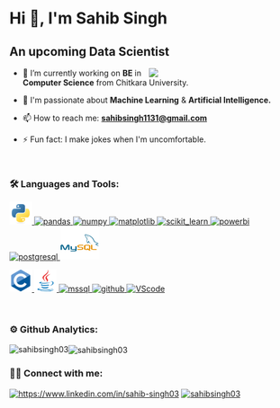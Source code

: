 <h1 align="left">Hi 👋, I'm Sahib Singh</h1>
<h2 align="left">An upcoming Data Scientist</h2>

<img src="https://i.pinimg.com/originals/ef/16/e4/ef16e4e68b0d3cb81e6bb8a8c3258d7e.gif" width =256 align="right" />

- 🔭 I’m currently working on **BE** in **Computer Science** from Chitkara University. 
  
- 🌱 I'm passionate about **Machine Learning** & **Artificial Intelligence.**

- 📫 How to reach me: **sahibsingh1131@gmail.com**

- ⚡ Fun fact: I make jokes when I'm uncomfortable.

<br style=“line-height:2;”>

<h3 align="left">🛠 Languages and Tools:</h3>
<p align="left"> 
   <a href="https://www.python.org" target="_blank" rel="noreferrer"> <img src="https://raw.githubusercontent.com/devicons/devicon/master/icons/python/python-original.svg" alt="python" width="40" height="40"/> </a>
  <a href="https://pandas.pydata.org/" target="_blank" rel="noreferrer"> <img src="https://pandas.pydata.org/static/img/pandas_white.svg" alt="pandas" width="100" height="50"/> </a> 
  <a href="https://numpy.org/" target="_blank" rel="noreferrer"> <img src="https://numpy.org/images/logo.svg" alt="numpy" width="50" height="50"/> </a> 
  <a href="https://matplotlib.org/" target="_blank" rel="noreferrer"> <img src="https://matplotlib.org/stable/_static/logo2.svg" alt="matplotlib" width="100" height="50"/> </a>
  <a href="https://scikit-learn.org/" target="_blank" rel="noreferrer"> <img src="https://upload.wikimedia.org/wikipedia/commons/0/05/Scikit_learn_logo_small.svg" alt="scikit_learn" width="50" height="50"/> </a> 
  <a href="https://powerbi.microsoft.com/en-au/" target="_blank" rel="noreferrer"> <img src="https://ojt.com/wp-content/uploads/2021/08/Power_BI-removebg-preview-350x350.png" alt="powerbi" width="50" height="50"/> </a>
  <a href="https://www.postgresql.org" target="_blank" rel="noreferrer"> <img src="https://download.logo.wine/logo/PostgreSQL/PostgreSQL-Logo.wine.png" alt="postgresql" width="70" height="55"/> </a> 
    <a href="https://www.mysql.com/" target="_blank" rel="noreferrer"> <img src="https://raw.githubusercontent.com/devicons/devicon/master/icons/mysql/mysql-original-wordmark.svg" alt="mysql" width="70" height="60"/> </a>
  
  
  <a href="https://www.cprogramming.com/" target="_blank" rel="noreferrer"> <img src="https://raw.githubusercontent.com/devicons/devicon/master/icons/c/c-original.svg" alt="c" width="40" height="40"/> </a> 
  <a href="https://www.java.com" target="_blank" rel="noreferrer"> <img src="https://raw.githubusercontent.com/devicons/devicon/master/icons/java/java-original.svg" alt="java" width="40" height="40"/> </a> 
  <a href="https://www.microsoft.com/en-us/sql-server" target="_blank" rel="noreferrer"> <img src="https://img.icons8.com/color/480/microsoft-sql-server.png" alt="mssql" width="60" height="50"/> </a> 
  <a href="https://docs.github.com/en/pages/getting-started-with-github-pages/about-github-pages" target="_blank" rel="noreferrer"> <img src="https://joshuapenalba.files.wordpress.com/2014/12/github-icon.png?w=640" alt="github" width="50" height="50"/> </a> 
<a href="https://code.visualstudio.com/" target="_blank" rel="noreferrer"> <img src="https://upload.wikimedia.org/wikipedia/commons/thumb/9/9a/Visual_Studio_Code_1.35_icon.svg/2048px-Visual_Studio_Code_1.35_icon.svg.png" alt="VScode" width="35" height="35"/> </a>   
</p>
<br style=“line-height:2;”>
<h3 align="left">⚙ Github Analytics:</h3>
<p><img align="left" src="https://github-readme-stats.vercel.app/api/top-langs?username=sahibsingh03&show_icons=true&locale=en&layout=compact" alt="sahibsingh03" />




<img align="center" src="https://github-readme-stats.vercel.app/api?username=sahibsingh03&show_icons=true&locale=en" alt="sahibsingh03" /></p>

<h3 align="left">🤝🏻 Connect with me:</h3>
<p align="left">
<a href="https://linkedin.com/in/sahibsingh03/" target="blank"><img align="center" src="https://raw.githubusercontent.com/rahuldkjain/github-profile-readme-generator/master/src/images/icons/Social/linked-in-alt.svg" alt="https://www.linkedin.com/in/sahib-singh03" height="30" width="40" /></a>
<a href="mailto:sahibsingh1131@gmail.com" target="blank"><img align="center" src="https://www.freeiconspng.com/uploads/gmail-icon-33.png" alt="sahibsingh03" height="30" width="40"  /></a>
</p>
